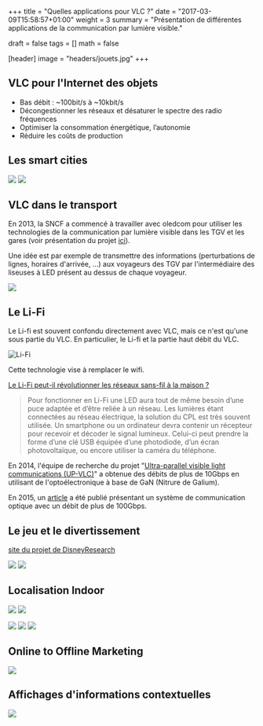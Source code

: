 +++
title   = "Quelles applications pour VLC ?"
date    = "2017-03-09T15:58:57+01:00"
weight  = 3
summary = "Présentation de différentes applications de la communication par lumière visible."

draft   = false
tags    = []
math    = false

[header]
    image = "headers/jouets.jpg"
+++

## VLC pour l'Internet des objets
- Bas débit : ~100bit/s à ~10kbit/s 
- Décongestionner les réseaux et désaturer le spectre des radio fréquences
- Optimiser la consommation énergétique, l’autonomie
- Réduire les coûts de production


## Les smart cities
![](/img/vlc-applications/cars.png)
![](/img/vlc-applications/traffic.png)


## VLC dans le transport
En 2013, la SNCF a commencé à travailler avec oledcom pour utiliser les technologies de la communication par lumière visible dans les TGV et les gares (voir présentation du projet [ici](http://actions-incitatives.ifsttar.fr/fileadmin/uploads/recherches/geri/ntic/NTIC-28mars13/9-B-GHANNOUM_partieSNCF.pdf)).

Une idée est par exemple de transmettre des informations (perturbations de lignes, horaires d'arrivée, ...) aux voyageurs des TGV par l'intermédiaire des liseuses à LED présent au dessus de chaque voyageur.

![](/img/vlc-applications/sncf_lifi.jpg)


## Le Li-Fi
Le Li-fi est souvent confondu directement avec VLC, mais ce n'est qu'une sous partie du VLC. En particulier, le Li-fi et la partie haut débit du VLC.

![Li-Fi](/img/vlc-applications/lifi.png)

Cette technologie vise à remplacer le wifi.

[Le Li-Fi peut-il révolutionner les réseaux sans-fil à la maison ?](http://www.numerama.com/tech/143911-quest-ce-que-le-li-fi-ce-reseau-qui-veut-illuminer-le-monde.html)

> Pour fonctionner en Li-Fi une LED aura tout de même besoin d’une puce adaptée et d’être reliée à un réseau. Les lumières étant connectées au réseau électrique, la solution du CPL est très souvent utilisée. Un smartphone ou un ordinateur devra contenir un récepteur pour recevoir et décoder le signal lumineux. Celui-ci peut prendre la forme d’une clé USB équipée d’une photodiode, d’un écran photovoltaïque, ou encore utiliser la caméra du téléphone.

En 2014, l'équipe de recherche du projet "[Ultra-parallel visible light communications (UP-VLC)](http://up-vlc.photonics.ac.uk/)" a obtenue des débits de plus de 10Gbps en utilisant de l'optoélectronique à base de GaN (Nitrure de Galium).

En 2015, un [article](http://ieeexplore.ieee.org/document/6967750/?arnumber=6967750) a été publié présentant un système de communication optique avec un débit de plus de 100Gbps.

## Le jeu et le divertissement

[site du projet de DisneyResearch](https://www.disneyresearch.com/project/visible-light-communication/)

![](/img/vlc-applications/disney_1.png)
![](/img/vlc-applications/disney_2.jpg)


## Localisation Indoor
![](/img/vlc-applications/localisation_indoor_simple.png)
![](/img/vlc-applications/localisation_indoor_tri.png)

![](/img/vlc-applications/market_emitter.png)
![](/img/vlc-applications/market_receiver.png)
![](/img/vlc-applications/market.png)


## Online to Offline Marketing
![](/img/vlc-applications/museum.png)


## Affichages d'informations contextuelles
![](/img/vlc-applications/museum_2.png)


